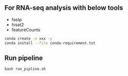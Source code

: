 ## For RNA-seq analysis with below tools
- fastp
- hisat2
- featureCounts
```bash
conda create -n xxx -y
conda install --file conda-requirement.txt 
```
## Run pipeline
```
bash run_pipline.sh
```
